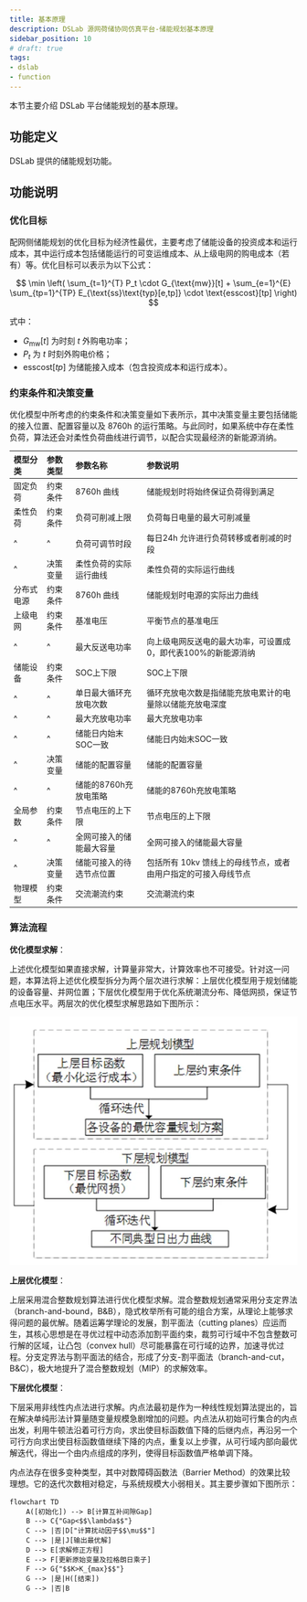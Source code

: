 ```yaml
---
title: 基本原理
description: DSLab 源网荷储协同仿真平台-储能规划基本原理
sidebar_position: 10
# draft: true
tags:
- dslab
- function
---
```


本节主要介绍 DSLab 平台储能规划的基本原理。

## 功能定义

DSLab 提供的储能规划功能。

## 功能说明

### 优化目标

配网侧储能规划的优化目标为经济性最优，主要考虑了储能设备的投资成本和运行成本，其中运行成本包括储能运行的可变运维成本、从上级电网的购电成本（若有）等。优化目标可以表示为以下公式：

$$
\min \left( \sum_{t=1}^{T} P_t \cdot G_{\text{mw}}[t] + \sum_{e=1}^{E} \sum_{tp=1}^{TP} E_{\text{ss}\text{typ}[e,tp]} \cdot \text{esscost}[tp] \right)
$$

式中：
- $G_{\text{mw}}[t]$ 为时刻 $t$ 外购电功率；
- $P_t$ 为 $t$ 时刻外购电价格；
- $\text{esscost}[tp]$ 为储能接入成本（包含投资成本和运行成本）。

### 约束条件和决策变量

优化模型中所考虑的约束条件和决策变量如下表所示，其中决策变量主要包括储能的接入位置、配置容量以及 8760h 的运行策略。与此同时，如果系统中存在柔性负荷，算法还会对柔性负荷曲线进行调节，以配合实现最经济的新能源消纳。

| 模型分类 | 参数类型 | 参数名称 | 参数说明 |
| :--- | :--- | :--- | :--- |
| 固定负荷 | 约束条件 | 8760h 曲线 | 储能规划时将始终保证负荷得到满足 |
| 柔性负荷 | 约束条件 | 负荷可削减上限 | 负荷每日电量的最大可削减量 |
| ^ | ^ | 负荷可调节时段 | 每日24h 允许进行负荷转移或者削减的时段 |
| ^ | 决策变量 | 柔性负荷的实际运行曲线 | 柔性负荷的实际运行曲线 |
| 分布式电源 | 约束条件 | 8760h 曲线 | 储能规划时电源的实际出力曲线 |
| 上级电网 | 约束条件 | 基准电压 | 平衡节点的基准电压 |
| ^ | ^ | 最大反送电功率 | 向上级电网反送电的最大功率，可设置成0，即代表100%的新能源消纳 |
| 储能设备 | 约束条件 | SOC上下限 | SOC上下限 |
| ^ | ^ | 单日最大循环充放电次数 | 循环充放电次数是指储能充放电累计的电量除以储能充放电深度 |
| ^ | ^ | 最大充放电功率 | 最大充放电功率 |
| ^ | ^ | 储能日内始末SOC一致 | 储能日内始末SOC一致 |
| ^ | 决策变量 | 储能的配置容量 | 储能的配置容量 |
| ^ | ^ | 储能的8760h充放电策略 | 储能的8760h充放电策略 |
| 全局参数 | 约束条件 | 节点电压的上下限 | 节点电压的上下限 |
| ^ | ^ | 全网可接入的储能最大容量 | 全网可接入的储能最大容量 |
| ^ | 决策变量 | 储能可接入的待选节点位置 | 包括所有 10kv 馈线上的母线节点，或者由用户指定的可接入母线节点 |
| 物理模型 | 约束条件 | 交流潮流约束 | 交流潮流约束 |

### 算法流程

**优化模型求解**：

上述优化模型如果直接求解，计算量非常大，计算效率也不可接受。针对这一问题，本算法将上述优化模型拆分为两个层次进行求解：上层优化模型用于规划储能的设备容量、并网位置；下层优化模型用于优化系统潮流分布、降低网损，保证节点电压水平。两层次的优化模型求解思路如下图所示：

![两层次优化求解模型 =x300](./solve_model.png)

**上层优化模型**：

上层采用混合整数规划算法进行优化模型求解。混合整数规划通常采用分支定界法（branch-and-bound，B&B），隐式枚举所有可能的组合方案，从理论上能够求得问题的最优解。随着运筹学理论的发展，割平面法（cutting planes）应运而生，其核心思想是在寻优过程中动态添加割平面约束，裁剪可行域中不包含整数可行解的区域，让凸包（convex hull）尽可能暴露在可行域的边界，加速寻优过程。分支定界法与割平面法的结合，形成了分支-割平面法（branch-and-cut，B&C），极大地提升了混合整数规划（MIP）的求解效率。

**下层优化模型**：

下层采用非线性内点法进行求解。内点法最初是作为一种线性规划算法提出的，旨在解决单纯形法计算量随变量规模急剧增加的问题。内点法从初始可行集合的内点出发，利用牛顿法沿着可行方向，求出使目标函数值下降的后继内点，再沿另一个可行方向求出使目标函数值继续下降的内点，重复以上步骤，从可行域内部向最优解迭代，得出一个由内点组成的序列，使得目标函数值严格单调下降。

内点法存在很多变种类型，其中对数障碍函数法（Barrier Method）的效果比较理想。它的迭代次数相对稳定，与系统规模大小弱相关。其主要步骤如下图所示：

```mermaid
flowchart TD
    A([初始化]) --> B[计算互补间隙Gap]
    B --> C{"Gap<$$\lambda$$"}
    C --> |否|D["计算扰动因子$$\mu$$"]
    C --> |是|J[输出最优解]
    D --> E[求解修正方程]
    E --> F[更新原始变量及拉格朗日乘子]
    F --> G{"$$K>K_{max}$$"}
    G --> |是|H([结束])
    G --> |否|B
```